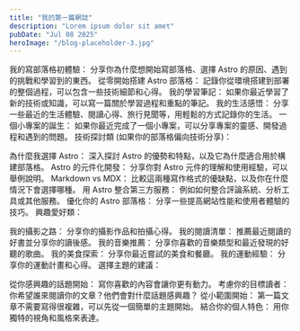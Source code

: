 ```yaml
---
title: "我的第一篇網誌"
description: "Lorem ipsum dolor sit amet"
pubDate: "Jul 08 2025"
heroImage: "/blog-placeholder-3.jpg"
---
```


我的寫部落格初體驗： 分享你為什麼想開始寫部落格、選擇 Astro 的原因、遇到的挑戰和學習到的東西。
從零開始搭建 Astro 部落格： 記錄你從環境搭建到部署的整個過程，可以包含一些技術細節和心得。
我的學習筆記： 如果你最近學習了新的技術或知識，可以寫一篇關於學習過程和重點的筆記。
我的生活感悟： 分享一些最近的生活體驗、閱讀心得、旅行見聞等，用輕鬆的方式記錄你的生活。
一個小專案的誕生： 如果你最近完成了一個小專案，可以分享專案的靈感、開發過程和遇到的問題。
技術探討類 (如果你的部落格偏向技術分享)：

為什麼我選擇 Astro： 深入探討 Astro 的優勢和特點，以及它為什麼適合用於構建部落格。
Astro 的元件化開發： 分享你對 Astro 元件的理解和使用經驗，可以舉例說明。
Markdown vs MDX： 比較這兩種寫作格式的優缺點，以及你在什麼情況下會選擇哪種。
用 Astro 整合第三方服務： 例如如何整合評論系統、分析工具或其他服務。
優化你的 Astro 部落格： 分享一些提高網站性能和使用者體驗的技巧。
興趣愛好類：

我的攝影之路： 分享你的攝影作品和拍攝心得。
我的閱讀清單： 推薦最近閱讀的好書並分享你的讀後感。
我的音樂推薦： 分享你喜歡的音樂類型和最近發現的好聽的歌曲。
我的美食探索： 分享你最近嘗試的美食和餐廳。
我的運動經驗： 分享你的運動計畫和心得。
選擇主題的建議：

從你感興趣的話題開始： 寫你喜歡的內容會讓你更有動力。
考慮你的目標讀者： 你希望誰來閱讀你的文章？他們會對什麼話題感興趣？
從小範圍開始： 第一篇文章不需要寫得很複雜，可以先從一個簡單的主題開始。
結合你的個人特色： 用你獨特的視角和風格來表達。